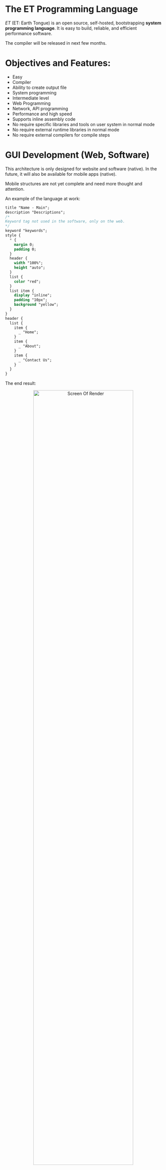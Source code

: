 # The ET Programming Language

_ET_ (ET: Earth Tongue) is an open source, self-hosted, bootstrapping **system programming language**. It is easy to build, reliable, and efficient performance software.

The compiler will be released in next few months.


# Objectives and Features:

- Easy
- Compiler
- Ability to create output file
- System programming
- Intermediate level
- Web Programming
- Network, API programming
- Performance and high speed
- Supports inline assembly code
- No require specific libraries and tools on user system in normal mode
- No require external runtime libraries in normal mode
- No require external compilers for compile steps

# GUI Development (Web, Software)

This architecture is only designed for website and software (native). In the 
future, it will also be available for mobile apps (native).

Mobile structures are not yet complete and need more thought and attention.

An example of the language at work:

```css
title "Name - Main";
description "Descriptions";
/*
Keyword tag not used in the software, only on the web.
*/
keyword "keywords";
style {
  * {
    margin 0;
    padding 0;
  }
  header {
    width "100%";
    height "auto";
  }
  list {
    color "red";
  }
  list item {
    display "inline";
    padding "10px";
    background "yellow";
  }
}
header {
  list {
    item {
      _ "Home";
    }
    item {
      _ "About";
    }
    item {
      _ "Contact Us";
    }
  }
}
```

The end result:

<p align="center">
 <img alt="Screen Of Render" src="https://github.com/ET-Lang/ET/raw/master/tests/42-architecture-sample.png" width="80%">
</p>


# Learning

Refer to the [Wiki](https://github.com/ET-Lang/ET/wiki) to start learning this language.

# Introduction

#### #Name :

What is the meaning of this name?
The word is actually abbreviated. (Electronics-Technology)

#### #Start activity :
  - Initial start: 2010; about 9 years ago
  - Beginning : 2012; about 7 years ago


#### #OS :
- [x] Gnu / Linux
- [x] Windows
- [ ] MacOS (Not complete)
- [ ] BSD


#### #Filename extensions : `.et`

-------

Send your message for sponsorship and to support us. (MaxBaseCode {[@]} Gmail {[DOT]} Com)

[![Gitter](https://badges.gitter.im/ET_lang/community.svg)](https://gitter.im/ET_lang/community?utm_source=badge&utm_medium=badge&utm_campaign=pr-badge)
